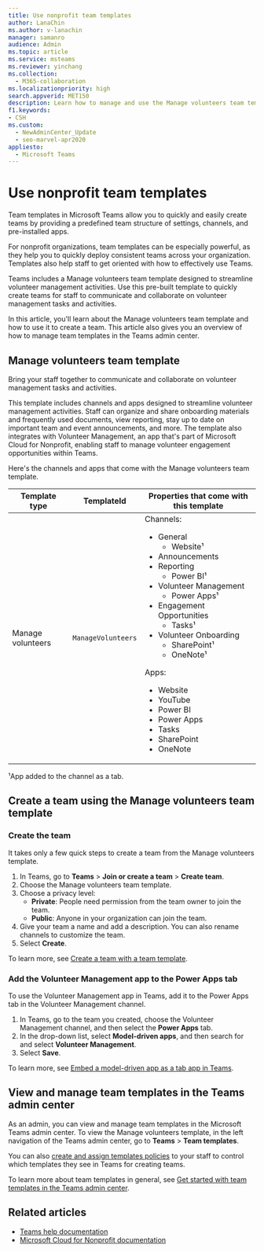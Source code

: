 ```yaml
---
title: Use nonprofit team templates
author: LanaChin
ms.author: v-lanachin
manager: samanro
audience: Admin
ms.topic: article
ms.service: msteams
ms.reviewer: yinchang
ms.collection: 
  - M365-collaboration
ms.localizationpriority: high
search.appverid: MET150
description: Learn how to manage and use the Manage volunteers team template to easily and quickly create teams for staff in your nonprofit organization to communicate and collaborate on volunteer management activities. 
f1.keywords:
- CSH
ms.custom: 
  - NewAdminCenter_Update
  - seo-marvel-apr2020
appliesto: 
  - Microsoft Teams
---
```


# Use nonprofit team templates

Team templates in Microsoft Teams allow you to quickly and easily create teams by providing a predefined team structure of settings, channels, and pre-installed apps.

For nonprofit organizations, team templates can be especially powerful, as they help you to quickly deploy consistent teams across your organization. Templates also help staff to get oriented with how to effectively use Teams.

Teams includes a Manage volunteers team template designed to streamline volunteer management activities. Use this pre-built template to quickly create teams for staff to communicate and collaborate on volunteer management tasks and activities.

In this article, you'll learn about the Manage volunteers team template and how to use it to create a team. This article also gives you an overview of how to manage team templates in the Teams admin center.

## Manage volunteers team template

Bring your staff together to communicate and collaborate on volunteer management tasks and activities.

This template includes channels and apps designed to streamline volunteer management activities. Staff can organize and share onboarding materials and frequently used documents, view reporting, stay up to date on important team and event announcements, and more. The template also integrates with Volunteer Management, an app that's part of Microsoft Cloud for Nonprofit, enabling staff to manage volunteer engagement opportunities within Teams.

Here's the channels and apps that come with the Manage volunteers team template.

| Template type |TemplateId | Properties that come with this template |
| ------------------|-- |----------------------------------------------------- |
|Manage volunteers| `ManageVolunteers` |Channels: <ul><li>General<ul><li>Website&sup1;</li></ul><li>Announcements</li><li>Reporting<ul><li>Power BI&sup1;</li></ul></li><li>Volunteer Management<ul><li>Power Apps&sup1;</li></ul></li><li>Engagement Opportunities<ul><li>Tasks&sup1;</li></ul></li><li>Volunteer Onboarding<ul><li>SharePoint&sup1;</li><li>OneNote&sup1;</li></ul></li></ul> Apps: <ul><li>Website</li><li>YouTube</li><li>Power BI</li><li>Power Apps</li><li>Tasks</li><li>SharePoint</li><li>OneNote</li></ul>|

&sup1;App added to the channel as a tab.

## Create a team using the Manage volunteers team template

### Create the team

It takes only a few quick steps to create a team from the Manage volunteers template.

1. In Teams, go to **Teams** > **Join or create a team** > **Create team**.
2. Choose the Manage volunteers team template.
3. Choose a privacy level:
    - **Private**: People need permission from the team owner to join the team.
    - **Public**: Anyone in your organization can join the team.
4. Give your team a name and add a description. You can also rename channels to customize the team.
5. Select **Create**.

To learn more, see [Create a team with a team template](https://support.microsoft.com/office/create-a-team-with-team-templates-702a2977-e662-4038-bef5-bdf8ee47b17b).

### Add the Volunteer Management app to the Power Apps tab

To use the Volunteer Management app in Teams, add it to the Power Apps tab in the Volunteer Management channel. 

1. In Teams, go to the team you created, choose the Volunteer Management channel, and then select the **Power Apps** tab.
2. In the drop-down list, select **Model-driven apps**, and then search for and select **Volunteer Management**.
3. Select **Save**.

To learn more, see [Embed a model-driven app as a tab app in Teams](/powerapps/teams/embed-model-driven-teams-tab).
## View and manage team templates in the Teams admin center

As an admin, you can view and manage team templates in the Microsoft Teams admin center. To view the Manage volunteers template, in the left navigation of the Teams admin center, go to **Teams** > **Team templates**.

You can also [create and assign templates policies](templates-policies.md) to your staff to control which templates they see in Teams for creating teams.

To learn more about team templates in general, see [Get started with team templates in the Teams admin center](get-started-with-teams-templates-in-the-admin-console.md).
## Related articles

- [Teams help documentation](https://support.microsoft.com/teams)
- [Microsoft Cloud for Nonprofit documentation]()
